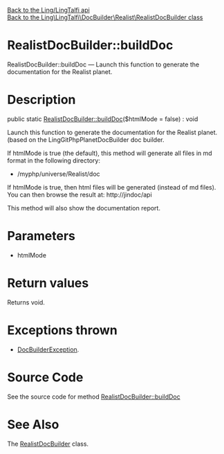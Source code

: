 [Back to the Ling/LingTalfi api](https://github.com/lingtalfi/LingTalfi/blob/master/doc/api/Ling/LingTalfi.md)<br>
[Back to the Ling\LingTalfi\DocBuilder\Realist\RealistDocBuilder class](https://github.com/lingtalfi/LingTalfi/blob/master/doc/api/Ling/LingTalfi/DocBuilder/Realist/RealistDocBuilder.md)


RealistDocBuilder::buildDoc
================



RealistDocBuilder::buildDoc — Launch this function to generate the documentation for the Realist planet.




Description
================


public static [RealistDocBuilder::buildDoc](https://github.com/lingtalfi/LingTalfi/blob/master/doc/api/Ling/LingTalfi/DocBuilder/Realist/RealistDocBuilder/buildDoc.md)($htmlMode = false) : void




Launch this function to generate the documentation for the Realist planet.
(based on the LingGitPhpPlanetDocBuilder doc builder.

If htmlMode is true (the default),
this method will generate all files in md format in the following directory:

- /myphp/universe/Realist/doc



If htmlMode is true,
then html files will be generated (instead of md files).
You can then browse the result at: http://jindoc/api



This method will also show the documentation report.




Parameters
================


- htmlMode

    


Return values
================

Returns void.


Exceptions thrown
================

- [DocBuilderException](https://github.com/lingtalfi/DocTools/blob/master/doc/api/Ling/DocTools/Exception/DocBuilderException.md).&nbsp;







Source Code
===========
See the source code for method [RealistDocBuilder::buildDoc](https://github.com/lingtalfi/LingTalfi/blob/master/DocBuilder/Realist/RealistDocBuilder.php#L44-L199)


See Also
================

The [RealistDocBuilder](https://github.com/lingtalfi/LingTalfi/blob/master/doc/api/Ling/LingTalfi/DocBuilder/Realist/RealistDocBuilder.md) class.



